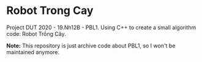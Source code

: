 # Robot Trong Cay

Project DUT 2020 - 19.Nh12B - PBL1. Using C++ to create a small algorithm code: Robot Trồng Cây.

**Note:** This repository is just archive code about PBL1, so I won't be maintained anymore.

